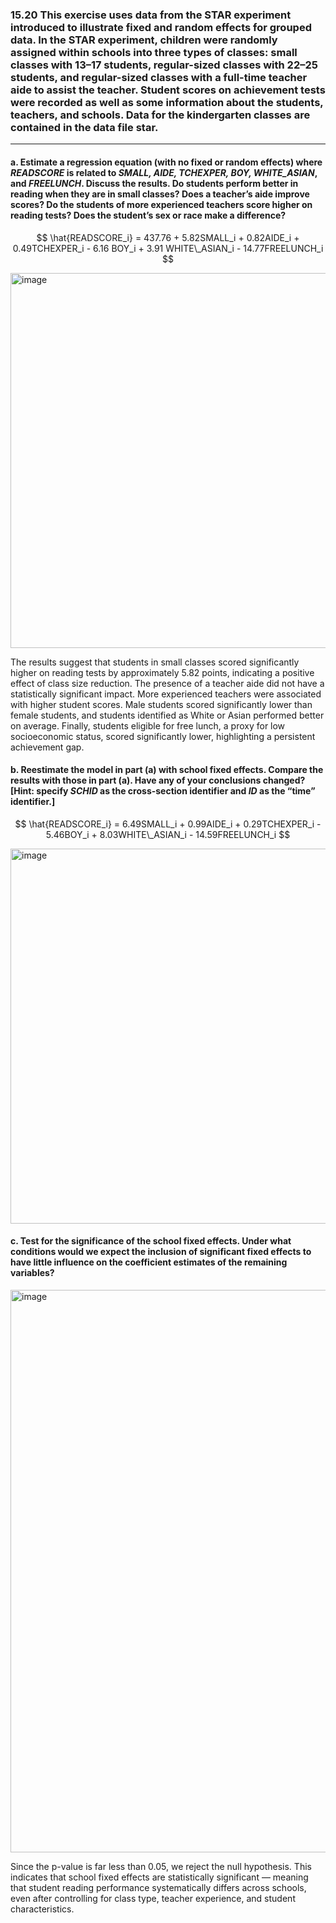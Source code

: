 ### 15.20 This exercise uses data from the STAR experiment introduced to illustrate fixed and random effects for grouped data. In the STAR experiment, children were randomly assigned within schools into three types of classes: small classes with 13–17 students, regular-sized classes with 22–25 students, and regular-sized classes with a full-time teacher aide to assist the teacher. Student scores on achievement tests were recorded as well as some information about the students, teachers, and schools. Data for the kindergarten classes are contained in the data file star.
---
#### a. Estimate a regression equation (with no fixed or random effects) where *READSCORE* is related to *SMALL, AIDE, TCHEXPER, BOY, WHITE_ASIAN*, and *FREELUNCH*. Discuss the results. Do students perform better in reading when they are in small classes? Does a teacher’s aide improve scores? Do the students of more experienced teachers score higher on reading tests? Does the student’s sex or race make a difference?

$$
\hat{READSCORE_i} = 437.76 + 5.82SMALL_i + 0.82AIDE_i + 0.49TCHEXPER_i - 6.16 BOY_i + 3.91 WHITE\_ASIAN_i - 14.77FREELUNCH_i
$$

<img width="600" alt="image" src="https://github.com/user-attachments/assets/26867214-7e67-40fa-801b-42e201cd4aaf" />

The results suggest that students in small classes scored significantly higher on reading tests by approximately 5.82 points, indicating a positive effect of class size reduction. The presence of a teacher aide did not have a statistically significant impact. More experienced teachers were associated with higher student scores. Male students scored significantly lower than female students, and students identified as White or Asian performed better on average. Finally, students eligible for free lunch, a proxy for low socioeconomic status, scored significantly lower, highlighting a persistent achievement gap.

#### b. Reestimate the model in part (a) with school fixed effects. Compare the results with those in part (a). Have any of your conclusions changed? [Hint: specify *SCHID* as the cross-section identifier and *ID* as the “time” identifier.]

$$
\hat{READSCORE_i} = 6.49SMALL_i + 0.99AIDE_i + 0.29TCHEXPER_i - 5.46BOY_i + 8.03WHITE\_ASIAN_i - 14.59FREELUNCH_i
$$

<img width="600" alt="image" src="https://github.com/user-attachments/assets/9828c764-cbb0-484c-b423-03fc5dc0d1a8" />

#### c. Test for the significance of the school fixed effects. Under what conditions would we expect the inclusion of significant fixed effects to have little influence on the coefficient estimates of the remaining variables?

<img width="900" alt="image" src="https://github.com/user-attachments/assets/712ab9fb-c389-4fc8-9f0a-ef52463266ad" />

Since the p-value is far less than 0.05, we reject the null hypothesis. This indicates that school fixed effects are statistically significant — meaning that student reading performance systematically differs across schools, even after controlling for class type, teacher experience, and student characteristics.

